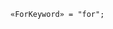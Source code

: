 <!-- This file is generated automatically by infrastructure scripts. Please don't edit by hand. -->

```{ .ebnf .slang-ebnf #ForKeyword }
«ForKeyword» = "for";
```
